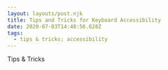 ```yaml
---
layout: layouts/post.njk
title: Tips and Tricks for Keyboard Accessibility
date: 2020-07-03T14:48:56.628Z
tags:
  - tips & tricks; accessibility
---
```

Tips & Tricks